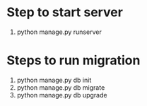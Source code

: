 # Step to start server
1. python manage.py runserver

# Steps to run migration
1. python manage.py db init
2. python manage.py db migrate
3. python manage.py db upgrade
